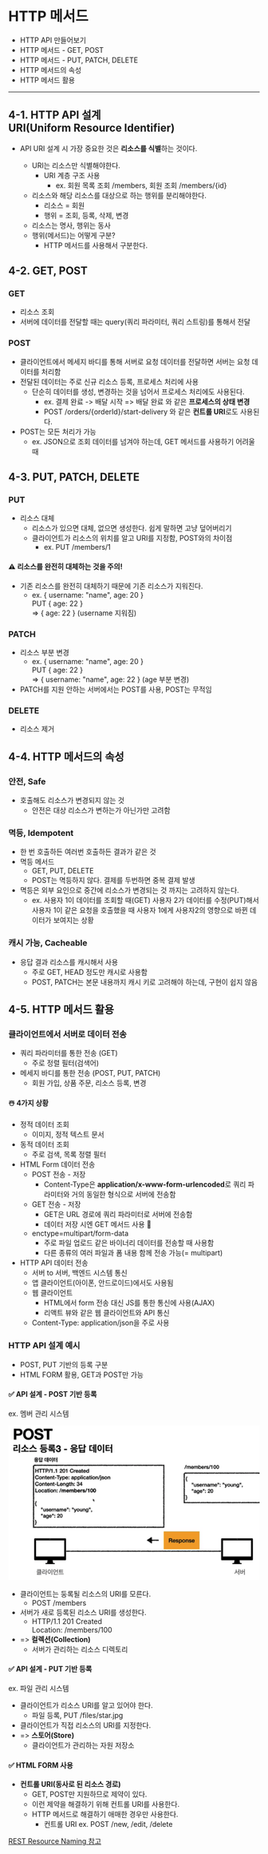 # HTTP 메서드

- HTTP API 만들어보기
- HTTP 메서드 - GET, POST
- HTTP 메서드 - PUT, PATCH, DELETE
- HTTP 메서드의 속성
- HTTP 메서드 활용

* * *

## 4-1. HTTP API 설계 <br/> URI(Uniform Resource Identifier)

* API URI 설계 시 가장 중요한 것은 **리소스를 식별**하는 것이다.
    - URI는 리소스만 식별해야한다.
        - URI 계층 구조 사용
            - ex. 회원 목록 조회 /members, 회원 조회 /members/{id}
    - 리소스와 해당 리소스를 대상으로 하는 행위를 분리해야한다.
        * 리소스 = 회원
        * 행위 = 조회, 등록, 삭제, 변경

    * 리소스는 명사, 행위는 동사
    * 행위(메서드)는 어떻게 구분?
        - HTTP 메서드를 사용해서 구분한다.

## 4-2. GET, POST

### GET

- 리소스 조회
- 서버에 데이터를 전달할 때는 query(쿼리 파라미터, 쿼리 스트링)를 통해서 전달

### POST

* 클라이언트에서 메세지 바디를 통해 서버로 요청 데이터를 전달하면 서버는 요청 데이터를 처리함
* 전달된 데이터는 주로 신규 리소스 등록, 프로세스 처리에 사용
    - 단순히 데이터를 생성, 변경하는 것을 넘어서 프로세스 처리에도 사용된다.
        - ex. 결제 완료 -> 배달 시작 => 배달 완료 와 같은 **프로세스의 상태 변경**
        - POST /orders/{orderId}/start-delivery 와 같은 **컨트롤 URI**로도 사용된다.
* POST는 모든 처리가 가능
    - ex. JSON으로 조회 데이터를 넘겨야 하는데, GET 메서드를 사용하기 어려울 때

## 4-3. PUT, PATCH, DELETE

### PUT

* 리소스 대체
    - 리소스가 있으면 대체, 없으면 생성한다. 쉽게 말하면 고냥 덮어버리기
    - 클라이언트가 리소스의 위치를 알고 URI를 지정함, POST와의 차이점
        - ex. PUT /members/1

#### ⚠️ 리소스를 완전히 대체하는 것을 주의!

- 기존 리소스를 완전히 대체하기 때문에 기존 리소스가 지워진다.
    - ex. { username: "name", age: 20 } <br/>
      PUT { age: 22 } <br/>
      => { age: 22 } (username 지워짐)

### PATCH

* 리소스 부분 변경
    - ex. { username: "name", age: 20 } <br/>
    PUT { age: 22 } <br/>
    => { username: "name", age: 22 } (age 부분 변경)
* PATCH를 지원 안하는 서버에서는 POST를 사용, POST는 무적임

### DELETE

* 리소스 제거

## 4-4. HTTP 메서드의 속성

### 안전, Safe

* 호출해도 리소스가 변경되지 않는 것
    - 안전은 대상 리소스가 변하는가 아닌가만 고려함

### 멱등, Idempotent

* 한 번 호출하든 여러번 호출하든 결과가 같은 것
* 멱등 메서드
    - GET, PUT, DELETE
    - POST는 멱등하지 않다. 결제를 두번하면 중복 결제 발생
* 멱등은 외부 요인으로 중간에 리소스가 변경되는 것 까지는 고려하지 않는다.
    - ex. 사용자 1이 데이터를 조회할 때(GET) 사용자 2가 데이터를 수정(PUT)해서 사용자 1이 같은 요청을 호출했을 때 사용자 1에게 사용자2의 영향으로 바뀐 데이터가 보여지는 상황

### 캐시 가능, Cacheable

* 응답 결과 리소스를 캐시해서 사용
    - 주로 GET, HEAD 정도만 캐시로 사용함
    - POST, PATCH는 본문 내용까지 캐시 키로 고려해야 하는데, 구현이 쉽지 않음

## 4-5. HTTP 메서드 활용

### 클라이언트에서 서버로 데이터 전송

* 쿼리 파라미터를 통한 전송 (GET)
    - 주로 정렬 필터(검색어)
* 메세지 바디를 통한 전송 (POST, PUT, PATCH)
    - 회원 가입, 상품 주문, 리소스 등록, 변경

#### ☃️ 4가지 상황

* 정적 데이터 조회
    - 이미지, 정적 텍스트 문서
* 동적 데이터 조회
    - 주로 검색, 목록 정렬 필터
* HTML Form 데이터 전송
    - POST 전송 - 저장
        - Content-Type은 **application/x-www-form-urlencoded**로 쿼리 파라미터와 거의 동일한 형식으로 서버에 전송함
    - GET 전송 - 저장
        - GET은 URL 경로에 쿼리 파라미터로 서버에 전송함
        - 데이터 저장 시엔 GET 메서드 사용 🙅‍️
    - enctype=multipart/form-data
        - 주로 파일 업로드 같은 바이너리 데이터를 전송할 때 사용함
        - 다른 종류의 여러 파일과 폼 내용 함께 전송 가능(= multipart)
* HTTP API 데이터 전송
    - 서버 to 서버, 백엔드 시스템 통신
    - 앱 클라이언트(아이폰, 안드로이드)에서도 사용됨
    - 웹 클라이언트
        - HTML에서 form 전송 대신 JS를 통한 통신에 사용(AJAX)
        - 리액트 뷰와 같은 웹 클라이언트와 API 통신
    - Content-Type: application/json을 주로 사용

### HTTP API 설계 예시

* POST, PUT 기반의 등록 구분
* HTML FORM 활용, GET과 POST만 가능

#### ✅ API 설계 - POST 기반 등록

ex. 멤버 관리 시스템

![POST 리소스 등록 응답 데이터](./images/4-1.png)

* 클라이언트는 둥록될 리소스의 URI를 모른다.
    - POST /members
* 서버가 새로 등록된 리소스 URI를 생성한다.
    - HTTP/1.1 201 Created <br/>
      Location: /members/100
* => **컬렉션(Collection)**
    - 서버가 관리하는 리소스 디렉토리

#### ✅ API 설계 - PUT 기반 등록

ex. 파일 관리 시스템

* 클라이언트가 리소스 URI를 알고 있어야 한다.
    - 파일 등록, PUT /files/star.jpg
* 클라이언트가 직접 리소스의 URI를 지정한다.
* => **스토어(Store)**
    - 클라이언트가 관리하는 자원 저장소

#### ✅ HTML FORM 사용

* **컨트롤 URI(동사로 된 리소스 경로)**
    - GET, POST만 지원하므로 제약이 있다.
    - 이런 제약을 해결하기 위해 컨트롤 URI를 사용한다.
    - HTTP 메서드로 해결하기 애매한 경우만 사용한다.
        - 컨트롤 URI ex. POST /new, /edit, /delete


[REST Resource Naming 참고](https://restfulapi.net/resource-naming/)